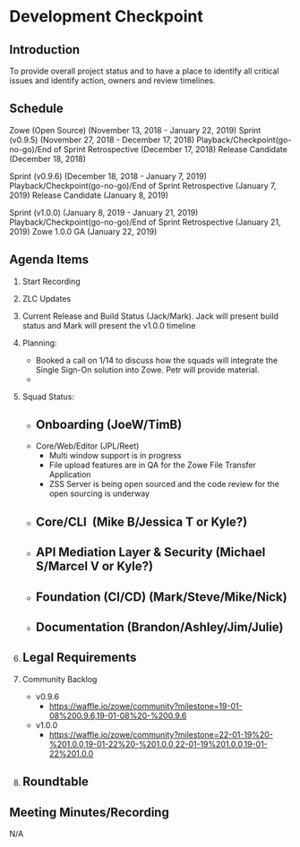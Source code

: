 # Development Checkpoint

Introduction
------------
To provide overall project status and to have a place to identify all critical issues and identify action, owners and review timelines.

Schedule
--------
Zowe (Open Source) (November 13, 2018 - January 22, 2019)
Sprint (v0.9.5) (November 27, 2018 - December 17, 2018)
Playback/Checkpoint(go-no-go)/End of Sprint Retrospective (December 17, 2018)
Release Candidate (December 18, 2018)

Sprint (v0.9.6) (December 18, 2018 - January 7, 2019)
Playback/Checkpoint(go-no-go)/End of Sprint Retrospective (January 7, 2019)
Release Candidate (January 8, 2019)

Sprint (v1.0.0) (January 8, 2019 - January 21, 2019)
Playback/Checkpoint(go-no-go)/End of Sprint Retrospective (January 21, 2019)
Zowe 1.0.0 GA (January 22, 2019)

Agenda Items
------------
1. Start Recording
2. ZLC Updates
3. Current Release and Build Status (Jack/Mark). Jack will present build status and Mark will present the v1.0.0 timeline
4. Planning:
    - Booked a call on 1/14 to discuss how the squads will integrate the Single Sign-On solution into Zowe. Petr will provide material.
    -
5. Squad Status:
    - Onboarding (JoeW/TimB)
      -
    - Core/Web/Editor (JPL/Reet)
      - Multi window support is in progress
      - File upload features are in QA for the Zowe File Transfer Application
      - ZSS Server is being open sourced and the code review for the open sourcing is underway
    - Core/CLI  (Mike B/Jessica T or Kyle?)
      -
    - API Mediation Layer & Security (Michael S/Marcel V or Kyle?)
      -
    - Foundation (CI/CD) (Mark/Steve/Mike/Nick)
      -
    - Documentation (Brandon/Ashley/Jim/Julie)
      -
6. Legal Requirements
    -

7. Community Backlog
    - v0.9.6
      - https://waffle.io/zowe/community?milestone=19-01-08%200.9.6,19-01-08%20-%200.9.6
    - v1.0.0
      - https://waffle.io/zowe/community?milestone=22-01-19%20-%201.0.0,19-01-22%20-%201.0.0,22-01-19%201.0.0,19-01-22%201.0.0
8. Roundtable
    -


Meeting Minutes/Recording
-------------------------
N/A
